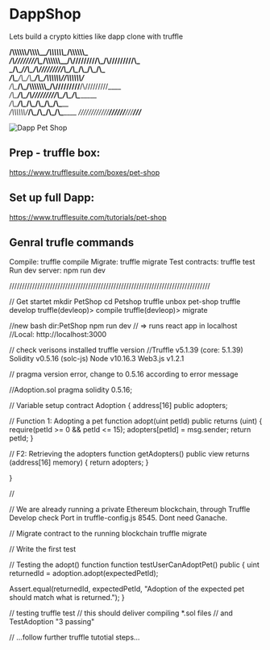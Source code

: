 # DappShop

Lets build a crypto kitties like dapp clone with truffle

__/\\\\\\\\\\\\________/\\\\\\\\\_____/\\\\\\\\\\\\\____/\\\\\\\\\\\\\___        
 _\/\\\////////\\\____/\\\\\\\\\\\\\__\/\\\/////////\\\_\/\\\/////////\\\_       
  _\/\\\______\//\\\__/\\\/////////\\\_\/\\\_______\/\\\_\/\\\_______\/\\\_      
   _\/\\\_______\/\\\_\/\\\_______\/\\\_\/\\\\\\\\\\\\\/__\/\\\\\\\\\\\\\/__     
    _\/\\\_______\/\\\_\/\\\\\\\\\\\\\\\_\/\\\/////////____\/\\\/////////____    
     _\/\\\_______\/\\\_\/\\\/////////\\\_\/\\\_____________\/\\\_____________   
      _\/\\\_______/\\\__\/\\\_______\/\\\_\/\\\_____________\/\\\_____________  
       _\/\\\\\\\\\\\\/___\/\\\_______\/\\\_\/\\\_____________\/\\\_____________ 
        _\////////////_____\///________\///__\///______________\///______________

<img src="https://www.trufflesuite.com/img/tutorials/pet-shop/dapp.png" alt="Dapp Pet Shop">

## Prep - truffle box:
https://www.trufflesuite.com/boxes/pet-shop

## Set up full Dapp:
https://www.trufflesuite.com/tutorials/pet-shop

## Genral trufle commands
  Compile:        truffle compile
  Migrate:        truffle migrate
  Test contracts: truffle test
  Run dev server: npm run dev

///////////////////////////////////////////////////////////////////////////////

// Get startet
mkdir PetShop
cd Petshop
truffle unbox pet-shop
truffle develop
truffle(devleop)> compile
truffle(devleop)> migrate

//new bash dir:PetShop
npm run dev
// => runs react app in localhost
//Local: http://localhost:3000

// check verisons installed
truffle version
//Truffle v5.1.39 (core: 5.1.39)
Solidity v0.5.16 (solc-js)
Node v10.16.3
Web3.js v1.2.1

// pragma version error, change to 0.5.16 according to error message

//Adoption.sol
pragma solidity 0.5.16;

// Variable setup
contract Adoption {
    address[16] public adopters;

   // Function 1: Adopting a pet
    function adopt(uint petId) public returns (uint) {
        require(petId >= 0 && petId <= 15);
        adopters[petId] = msg.sender;
        return petId;
    }

   // F2: Retrieving the adopters
    function getAdopters() public view returns (address[16] memory) {
        return adopters;
    }
    
}

//

// We are already running a private Ethereum blockchain, through Truffle Develop check Port in truffle-config.js 8545. Dont need Ganache.

// Migrate contract to the running blockchain
truffle migrate

// Write the first test

// Testing the adopt() function
function testUserCanAdoptPet() public {
  uint returnedId = adoption.adopt(expectedPetId);

  Assert.equal(returnedId, expectedPetId, "Adoption of the expected pet should match what is returned.");
}

// testing
truffle test
// this should deliver compiling *.sol files
// and TestAdoption "3 passing"

// ...follow further truffle tutotial steps...

